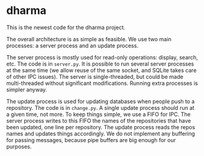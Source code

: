 # dharma

This is the newest code for the dharma project.

The overall architecture is as simple as feasible. We use two main processes: a
server process and an update process.

The server process is mostly used for read-only operations: display, search,
etc. The code is in `server.py`. It is possible to run several server processes
at the same time (we allow reuse of the same socket, and SQLite takes care of
other IPC issues). The server is single-threaded, but could be made
multi-threaded without significant modifications. Running extra processes is
simpler anyway.

The update process is used for updating databases when people push to a
repository. The code is in `change.py`. A single update process should run at a
given time, not more. To keep things simple, we use a FIFO for IPC. The server
process writes to this FIFO the names of the repositories that have been
updated, one line per repository. The update process reads the repos names and
updates things accordingly. We do not implement any buffering for passing
messages, because pipe buffers are big enough for our purposes.
